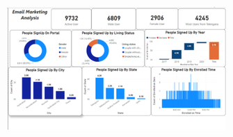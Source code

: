 ![Email Marketing Analysis](https://github.com/sandeeprairai/Email-Marketing-Analysis/blob/main/email1.PNG)

